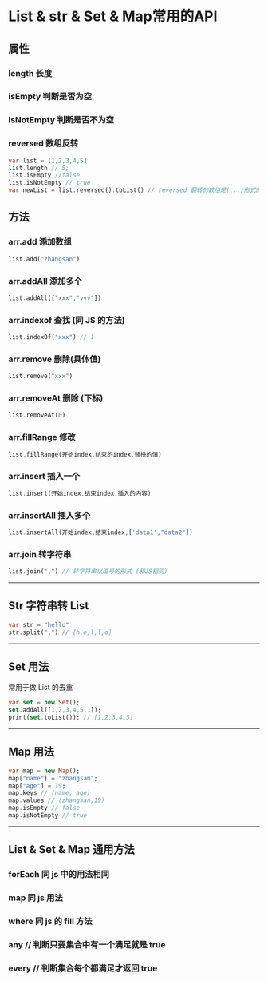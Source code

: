 # List & str & Set & Map常用的API

## 属性

### length 长度

### isEmpty 判断是否为空

### isNotEmpty 判断是否不为空

### reversed 数组反转

```dart
var list = [1,2,3,4,5]
list.length // 5;
list.isEmpty //false
list.isNotEmpty // true
var newList = list.reversed().toList() // reversed 翻转的数组是(...)形式的,需要调用 toList 进行转换
```

## 方法

### arr.add   添加数组

```dart
list.add("zhangsan")
```

### arr.addAll 添加多个

```dart
list.addAll(["xxx","vvv"])
```

### arr.indexof 查找  (同 JS 的方法)

```dart
list.indexOf("xxx") // 1
```

### arr.remove 删除(具体值)

```dart
list.remove("xxx")
```

### arr.removeAt 删除 (下标)

```dart
list.removeAt(0)
```

### arr.fillRange 修改

```dart
list,fillRange(开始index,结束的index,替换的值)
```

### arr.insert 插入一个

```dart
list.insert(开始index,结束index,插入的内容)
```

### arr.insertAll 插入多个

```dart
list.insertAll(开始index,结束index,['data1',"data2"])
```

### arr.join 转字符串

```dart
list.join(",") // 转字符串以逗号的形式 (和JS相同)
```

---

## Str 字符串转 List

```dart
var str = "hello"
str.split(",") // [h,e,l,l,o]
```

---

## Set 用法

常用于做 List 的去重

```dart
var set = new Set();
set.addAll([1,2,3,4,5,1]);
print(set.toList()); // [1,2,3,4,5]
```

---

## Map 用法

```dart
var map = new Map();
map["name"] = "zhangsam";
map["age"] = 19;
map.keys // (name, age)
map.values // (zhangsan,19)
map.isEmpty // false
map.isNotEmpty // true
```

---

## List & Set & Map 通用方法

### forEach  同  js 中的用法相同

### map  同 js 用法

### where  同 js 的 fill 方法

### any // 判断只要集合中有一个满足就是 true

### every // 判断集合每个都满足才返回 true 





